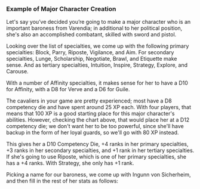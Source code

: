 ### Example of Major Character Creation

Let's say you’ve decided you’re going to make a major character who is
an important baroness from Varendia; in additional to her political
position, she's also an accomplished combatant, skilled with sword and
pistol.

Looking over the list of specialties, we come up with the
following primary specialties: Block, Parry, Riposte, Vigilance, and
Aim. For secondary specialties, Lunge, Scholarship, Negotiate, Brawl,
and Etiquette make sense. And as tertiary specialties, Intuition,
Inspire, Strategy, Explore, and Carouse.

With a number of Affinity specialties, it makes sense for her to have a
D10 for Affinity, with a D8 for Verve and a D6 for Guile.

The cavaliers in your game are pretty experienced; most have a D8
competency die and have spent around 25 XP each. With four players, that
means that 100 XP is a good starting place for this major character's
abilities. However, checking the chart above, that would place her at a
D12 competency die; we don't want her to be too powerful, since she'll
have backup in the form of her loyal guards, so we'll go with 80 XP
instead.

This gives her a D10 Competency Die, +4 ranks in her primary
specialties, +3 ranks in her secondary specialties, and +1 rank in her
tertiary specialties. If she's going to use Riposte, which is one of her
primary specialties, she has a +4 ranks. With Strategy, she only has +1
rank.

Picking a name for our baroness, we come up with Ingunn von
Sicherheim, and then fill in the rest of her stats as
follows:


